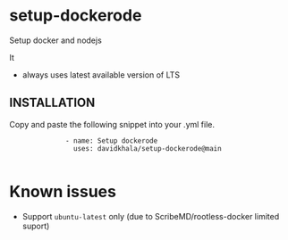 # setup-dockerode
Setup docker and nodejs

It
- always uses latest available version of LTS

## INSTALLATION
Copy and paste the following snippet into your .yml file.
```
              - name: Setup dockerode
                uses: davidkhala/setup-dockerode@main
            
```

# Known issues
- Support `ubuntu-latest` only (due to ScribeMD/rootless-docker limited suport)
